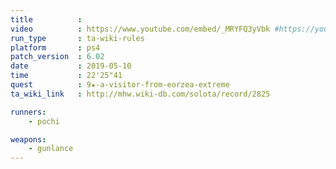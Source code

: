 ```yaml
---
title          :
video          : https://www.youtube.com/embed/_MRYFQ3yVbk #https://youtu.be/_MRYFQ3yVbk
run_type       : ta-wiki-rules
platform       : ps4
patch_version  : 6.02
date           : 2019-05-10
time           : 22'25"41
quest          : 9★-a-visitor-from-eorzea-extreme
ta_wiki_link   : http://mhw.wiki-db.com/solota/record/2825

runners:
    - pochi

weapons:
    - gunlance
---
```

